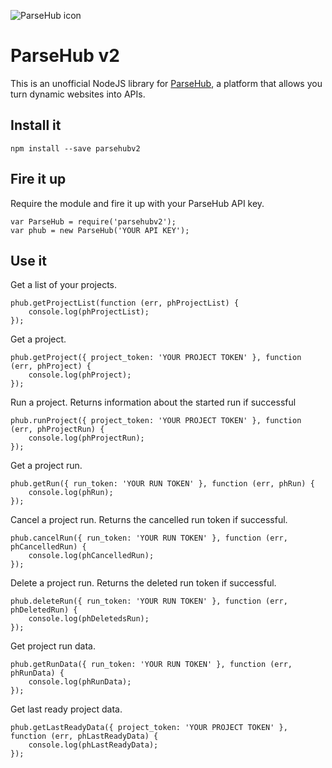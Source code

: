 ![ParseHub icon](https://www.parsehub.com/static/images/parsehub_logo2.svg)

# ParseHub v2

This is an unofficial NodeJS library for [ParseHub](https://www.parsehub.com/), a platform that allows you turn dynamic websites into APIs.


## Install it

```
npm install --save parsehubv2
```


## Fire it up

Require the module and fire it up with your ParseHub API key.

```
var ParseHub = require('parsehubv2');
var phub = new ParseHub('YOUR API KEY');
```


## Use it

Get a list of your projects.

```
phub.getProjectList(function (err, phProjectList) {
	console.log(phProjectList);
});
```


Get a project.

```
phub.getProject({ project_token: 'YOUR PROJECT TOKEN' }, function (err, phProject) {
	console.log(phProject);
});
```


Run a project. Returns information about the started run if successful 

```
phub.runProject({ project_token: 'YOUR PROJECT TOKEN' }, function (err, phProjectRun) {
	console.log(phProjectRun);
});
```


Get a project run.

```
phub.getRun({ run_token: 'YOUR RUN TOKEN' }, function (err, phRun) {
	console.log(phRun);
});
```


Cancel a project run. Returns the cancelled run token if successful. 

```
phub.cancelRun({ run_token: 'YOUR RUN TOKEN' }, function (err, phCancelledRun) {
	console.log(phCancelledRun);
});
```


Delete a project run. Returns the deleted run token if successful.

```
phub.deleteRun({ run_token: 'YOUR RUN TOKEN' }, function (err, phDeletedRun) {
	console.log(phDeletedsRun);
});
```


Get project run data.

```
phub.getRunData({ run_token: 'YOUR RUN TOKEN' }, function (err, phRunData) {
	console.log(phRunData);
});
```


Get last ready project data.
```
phub.getLastReadyData({ project_token: 'YOUR PROJECT TOKEN' }, function (err, phLastReadyData) {
	console.log(phLastReadyData);
});
```